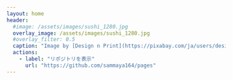 ```yaml
---
layout: home
header:
  #image: /assets/images/sushi_1280.jpg
  overlay_image: /assets/images/sushi_1280.jpg
  #overlay_filter: 0.5
  caption: "Image by [Design n Print](https://pixabay.com/ja/users/designnprint-266274/?utm_source=link-attribution&amp;utm_medium=referral&amp;utm_campaign=image&amp;utm_content=354629) from [Pixabay](https://pixabay.com/ja/?utm_source=link-attribution&amp;utm_medium=referral&amp;utm_campaign=image&amp;utm_content=354629)"
  actions:
    - label: "リポジトリを表示"
      url: "https://github.com/sammaya164/pages"
---
```


